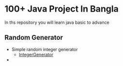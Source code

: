 # 100+ Java Project In Bangla

In ths repository you will learn java basic to advance

## Random Generator

- Simple random integer generator
  - [IntegerGenerator](./random_number_generator_001/IntegerGenerator.java)
-

